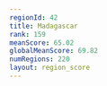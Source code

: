 ```yaml
---
regionId: 42
title: Madagascar
rank: 159
meanScore: 65.02
globalMeanScore: 69.82
numRegions: 220
layout: region_score
---
```

